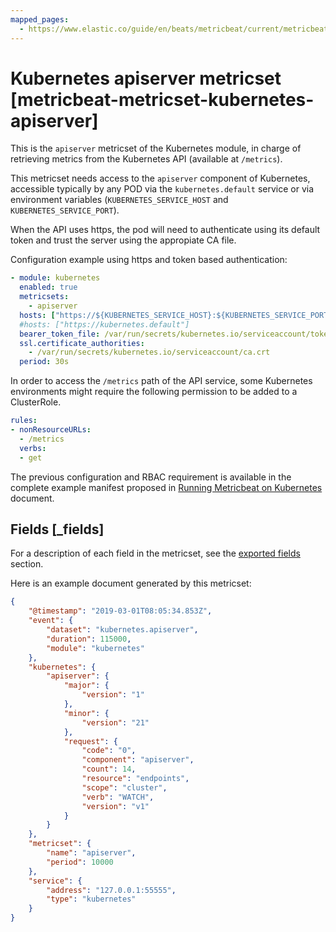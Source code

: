```yaml
---
mapped_pages:
  - https://www.elastic.co/guide/en/beats/metricbeat/current/metricbeat-metricset-kubernetes-apiserver.html
---
```


<!-- This file is generated! See scripts/mage/docs_collector.go -->

# Kubernetes apiserver metricset [metricbeat-metricset-kubernetes-apiserver]

This is the `apiserver` metricset of the Kubernetes module, in charge of retrieving metrics from the Kubernetes API (available at `/metrics`).

This metricset needs access to the `apiserver` component of Kubernetes, accessible typically by any POD via the `kubernetes.default` service or via environment variables (`KUBERNETES_SERVICE_HOST` and `KUBERNETES_SERVICE_PORT`).

When the API uses https, the pod will need to authenticate using its default token and trust the server using the appropiate CA file.

Configuration example using https and token based authentication:

```yaml
- module: kubernetes
  enabled: true
  metricsets:
    - apiserver
  hosts: ["https://${KUBERNETES_SERVICE_HOST}:${KUBERNETES_SERVICE_PORT}"]
  #hosts: ["https://kubernetes.default"]
  bearer_token_file: /var/run/secrets/kubernetes.io/serviceaccount/token
  ssl.certificate_authorities:
    - /var/run/secrets/kubernetes.io/serviceaccount/ca.crt
  period: 30s
```

In order to access the `/metrics` path of the API service, some Kubernetes environments might require the following permission to be added to a ClusterRole.

```yaml
rules:
- nonResourceURLs:
  - /metrics
  verbs:
  - get
```

The previous configuration and RBAC requirement is available in the complete example manifest proposed in [Running Metricbeat on Kubernetes](/reference/metricbeat/running-on-kubernetes.md) document.

## Fields [_fields]

For a description of each field in the metricset, see the [exported fields](/reference/metricbeat/exported-fields-kubernetes.md) section.

Here is an example document generated by this metricset:

```json
{
    "@timestamp": "2019-03-01T08:05:34.853Z",
    "event": {
        "dataset": "kubernetes.apiserver",
        "duration": 115000,
        "module": "kubernetes"
    },
    "kubernetes": {
        "apiserver": {
            "major": {
                "version": "1"
            },
            "minor": {
                "version": "21"
            },
            "request": {
                "code": "0",
                "component": "apiserver",
                "count": 14,
                "resource": "endpoints",
                "scope": "cluster",
                "verb": "WATCH",
                "version": "v1"
            }
        }
    },
    "metricset": {
        "name": "apiserver",
        "period": 10000
    },
    "service": {
        "address": "127.0.0.1:55555",
        "type": "kubernetes"
    }
}
```
